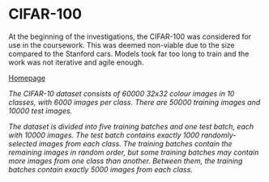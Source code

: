 # CIFAR-100

At the beginning of the investigations, the CIFAR-100 was considered for use in the coursework. This was deemed non-viable due to the size compared to the Stanford cars. Models took far too long to train and the work was not iterative and agile enough. 

[Homepage](https://www.cs.toronto.edu/~kriz/cifar.html)

*The CIFAR-10 dataset consists of 60000 32x32 colour images in 10 classes, with 6000 images per class. There are 50000 training images and 10000 test images.*

*The dataset is divided into five training batches and one test batch, each with 10000 images. The test batch contains exactly 1000 randomly-selected images from each class. The training batches contain the remaining images in random order, but some training batches may contain more images from one class than another. Between them, the training batches contain exactly 5000 images from each class.*